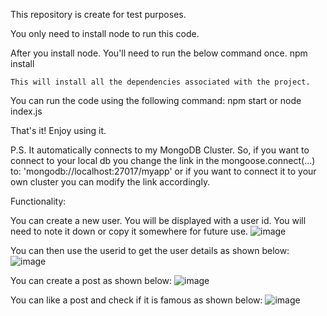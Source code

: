 This repository is create for test purposes.

You only need to install node to run this code.

After you install node. You'll need to run the below command once.
    npm install
    
    This will install all the dependencies associated with the project.

You can run the code using the following command:
  npm start
      or
  node index.js
  
That's it! Enjoy using it.

P.S. It automatically connects to my MongoDB Cluster. So, if you want to connect to your local db you change the link in the mongoose.connect(...)
to: 'mongodb://localhost:27017/myapp' or if you want to connect it to your own cluster you can modify the link accordingly.


Functionality:

You can create a new user. You will be displayed with a user id. You will need to note it down or copy it somewhere for future use.
![image](https://user-images.githubusercontent.com/56663315/219653725-d46071f8-0156-49d8-a221-357734a62ca5.png)

You can then use the userid to get the user details as shown below:
![image](https://user-images.githubusercontent.com/56663315/219653870-aa954979-2c9a-4fad-9f8a-a26e7dbc7ae2.png)

You can create a post as shown below:
![image](https://user-images.githubusercontent.com/56663315/219653951-a3bdbbe6-3c54-4737-959b-86dc675a535e.png)

You can like a post and check if it is famous as shown below:
![image](https://user-images.githubusercontent.com/56663315/219654118-3846e31a-25b1-424f-82db-fbeccacbc4c4.png)
